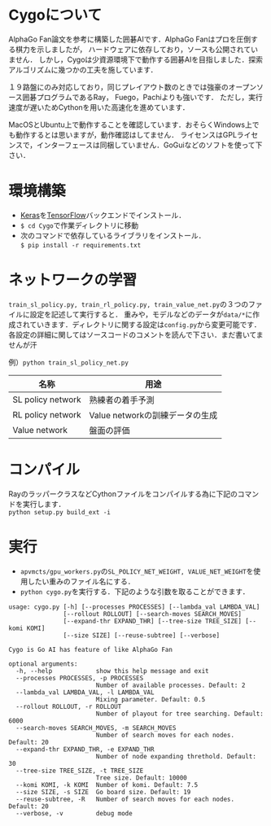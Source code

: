 # Cygoについて
AlphaGo Fan論文を参考に構築した囲碁AIです．AlphaGo Fanはプロを圧倒する棋力を示しましたが，
ハードウェアに依存しており，ソースも公開されていません．
しかし，Cygoは少資源環境下で動作する囲碁AIを目指しました．探索アルゴリズムに幾つかの工夫を施しています．

１９路盤にのみ対応しており，同じプレイアウト数のときでは強豪のオープンソース囲碁プログラムであるRay， Fuego，Pachiよりも強いです．
ただし，実行速度が遅いためCythonを用いた高速化を進めています．


MacOSとUbuntu上で動作することを確認しています．おそらくWindows上でも動作するとは思いますが，動作確認はしてません．
ライセンスはGPLライセンスで，インターフェースは同梱していません．GoGuiなどのソフトを使って下さい．


# 環境構築
- [Keras](https://keras.io/ja/)を[TensorFlow](https://www.tensorflow.org/)バックエンドでインストール．
- `$ cd Cygo`で作業ディレクトリに移動
- 次のコマンドで依存しているライブラリをインストール．<br>
`$ pip install -r requirements.txt`

# ネットワークの学習
`train_sl_policy.py, train_rl_policy.py, train_value_net.py`の３つのファイルに設定を記述して実行すると．
重みや，モデルなどのデータが`data/*`に作成されていきます．ディレクトリに関する設定は`config.py`から変更可能です．
各設定の詳細に関してはソースコードのコメントを読んで下さい．まだ書いてませんが汗

例）`python train_sl_policy_net.py`

|名称|用途|
---|---
|SL policy network|熟練者の着手予測|
|RL policy network|Value networkの訓練データの生成|
|Value network|盤面の評価|

# コンパイル
RayのラッパークラスなどCythonファイルをコンパイルする為に下記のコマンドを実行します．<br>
`python setup.py build_ext -i`

# 実行
- `apvmcts/gpu_workers.py`の`SL_POLICY_NET_WEIGHT, VALUE_NET_WEIGHT`を使用したい重みのファイル名にする．
- `python cygo.py`を実行する．下記のような引数を取ることができます．

```
usage: cygo.py [-h] [--processes PROCESSES] [--lambda_val LAMBDA_VAL]
               [--rollout ROLLOUT] [--search-moves SEARCH_MOVES]
               [--expand-thr EXPAND_THR] [--tree-size TREE_SIZE] [--komi KOMI]
               [--size SIZE] [--reuse-subtree] [--verbose]

Cygo is Go AI has feature of like AlphaGo Fan

optional arguments:
  -h, --help            show this help message and exit
  --processes PROCESSES, -p PROCESSES
                        Number of available processes. Default: 2
  --lambda_val LAMBDA_VAL, -l LAMBDA_VAL
                        Mixing parameter. Default: 0.5
  --rollout ROLLOUT, -r ROLLOUT
                        Number of playout for tree searching. Default: 6000
  --search-moves SEARCH_MOVES, -m SEARCH_MOVES
                        Number of search moves for each nodes. Default: 20
  --expand-thr EXPAND_THR, -e EXPAND_THR
                        Number of node expanding threthold. Default: 30
  --tree-size TREE_SIZE, -t TREE_SIZE
                        Tree size. Default: 10000
  --komi KOMI, -k KOMI  Number of komi. Default: 7.5
  --size SIZE, -s SIZE  Go board size. Default: 19
  --reuse-subtree, -R   Number of search moves for each nodes. Default: 20
  --verbose, -v         debug mode
```
